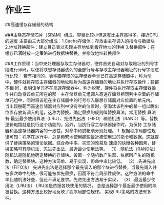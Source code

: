 # 作业三

##高速缓存存储器的结构

###由静态存储芯片（SRAM）组成，容量比较小但速度比主存高得多，接近CPU的速度
   主要由三大部分组成：1.Cache存储体：存放由主存调入的指令与数据块
                     2.地址转换部件：建立目录表以实现主存地址到缓存地址的转换
                     3.替换部件：在缓存已满时按一定策略进行数据块替换，并修改地址转换部件
                     
###工作原理：当中央处理器存取主存储器时，硬件首先自动对存取地址的列号字段进行译码，以便将联想存储器该列的全部行号与存取主存储器地址的行号字段进行比较：             若有相同的，表明要存取的主存储器单元已在高速存储器中，称为命中，硬件就将存取主存储器的地址映射为高速存储器的地址并执行存取操作；若都不相               同，表明该单元不在高速存储器中，称为脱靶，硬件将执行存取主存储器操作并自动将该单元所在的那一主存储器单元组调入高速存储器相同列中空着的存储             单元组中，同时将该组在主存储器中的行号存入联想存储器对应位置的单元内。
            当出现脱靶而高速存储器对应列中没有空的位置时，便淘汰该列中的某一组以腾出位置存放新调入的组，这称为替换。确定替换的规则叫替换算法，常用替换
            算法有:最近最少使用算法（LRU）、先进先出法（FIFO）和随机法（RAND）等。替换逻辑电路就是执行这个功能的。另外，当执行写主存储器操作时，为保持
            主存储器和高速存储器内容的一致性，对命中和脱靶须分别处理。
            1. 根据程序局部性规律可知：程序在运行中，总是频繁地使用那些最近被使用过的指令和数据。这就提供了替换策略的理论依据。综合命中率、实现的难易及                速度的快慢各种因素，替换策略可有随机法、先进先出法、最近最少使用法等。
              （1）.随机法（RAND法）
                    随机法是随机地确定替换的存储块。设置一个随机数产生器，依据所产生的随机数，确定替换块。这种方法简单、易于实现，但命中率比较低。
              （2）.先进先出法（FIFO法）
                    先进先出法是选择那个最先调入的那个块进行替换。当最先调入并被多次命中的块，很可能被优先替换，因而不符合局部性规律。这种方法的命中                       率比随机法好些，但还不满足要求。先进先出方法易于实现，
              （3）.最近最少使用法（LRU法）
                    LRU法是依据各块使用的情况， 总是选择那个最近最少使用的块被替换。这种方法比较好地反映了程序局部性规律。 实现LRU策略的方法有多种。
